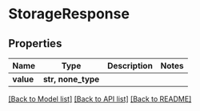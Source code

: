 # StorageResponse


## Properties
Name | Type | Description | Notes
------------ | ------------- | ------------- | -------------
**value** | **str, none_type** |  | 

[[Back to Model list]](../#documentation-for-models) [[Back to API list]](../#documentation-for-api-endpoints) [[Back to README]](../)


